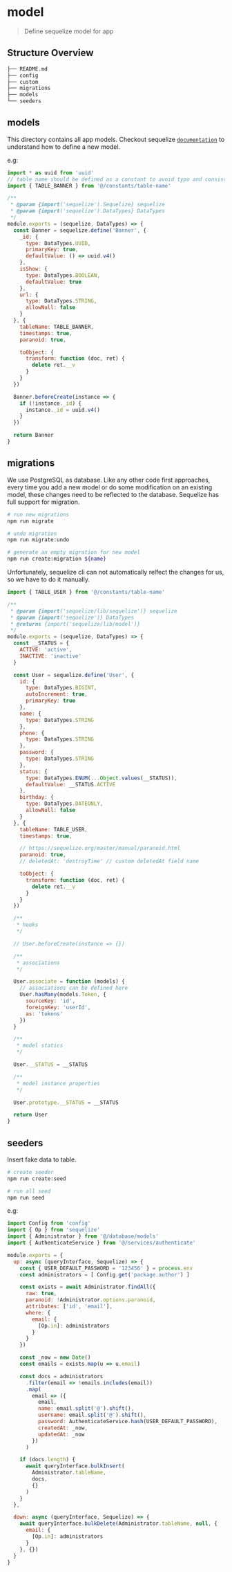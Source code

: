# model

> Define sequelize model for app

## Structure Overview

```bash
├── README.md
├── config
├── custom
├── migrations
├── models
└── seeders
```

## models

This directory contains all app models. Checkout sequelize [`documentation`](https://sequelize.org/master/manual/model-basics.html) to understand how to define a new model.

e.g:

```js
import * as uuid from 'uuid'
// table name should be defined as a constant to avoid typo and consistently used by all places in the app
import { TABLE_BANNER } from '@/constants/table-name'

/**
 * @param {import('sequelize').Sequelize} sequelize
 * @param {import('sequelize').DataTypes} DataTypes
 */
module.exports = (sequelize, DataTypes) => {
  const Banner = sequelize.define('Banner', {
    _id: {
      type: DataTypes.UUID,
      primaryKey: true,
      defaultValue: () => uuid.v4()
    },
    isShow: {
      type: DataTypes.BOOLEAN,
      defaultValue: true
    },
    url: {
      type: DataTypes.STRING,
      allowNull: false
    }
  }, {
    tableName: TABLE_BANNER,
    timestamps: true,
    paranoid: true,

    toObject: {
      transform: function (doc, ret) {
        delete ret.__v
      }
    }
  })

  Banner.beforeCreate(instance => {
    if (!instance._id) {
      instance._id = uuid.v4()
    }
  })

  return Banner
}
```

## migrations

We use PostgreSQL as database. Like any other code first approaches, every time you add a new model or do some modification on an existing model, these changes need to be reflected to the database. Sequelize has full support for migration.

```bash
# run new migrations
npm run migrate

# undo migration
npm run migrate:undo

# generate an empty migration for new model
npm run create:migration ${name}
```

Unfortunately, sequelize cli can not automatically relfect the changes for us, so we have to do it manually.

```js
import { TABLE_USER } from '@/constants/table-name'

/**
 * @param {import('sequelize/lib/sequelize')} sequelize
 * @param {import('sequelize')} DataTypes
 * @returns {import('sequelize/lib/model')}
 */
module.exports = (sequelize, DataTypes) => {
  const __STATUS = {
    ACTIVE: 'active',
    INACTIVE: 'inactive'
  }

  const User = sequelize.define('User', {
    id: {
      type: DataTypes.BIGINT,
      autoIncrement: true,
      primaryKey: true
    },
    name: {
      type: DataTypes.STRING
    },
    phone: {
      type: DataTypes.STRING
    },
    password: {
      type: DataTypes.STRING
    },
    status: {
      type: DataTypes.ENUM(...Object.values(__STATUS)),
      defaultValue: __STATUS.ACTIVE
    },
    birthday: {
      type: DataTypes.DATEONLY,
      allowNull: false
    }
  }, {
    tableName: TABLE_USER,
    timestamps: true,

    // https://sequelize.org/master/manual/paranoid.html
    paranoid: true,
    // deletedAt: 'destroyTime' // custom deletedAt field name

    toObject: {
      transform: function (doc, ret) {
        delete ret.__v
      }
    }
  })

  /**
   * hooks
   */

  // User.beforeCreate(instance => {})

  /**
   * associations
   */

  User.associate = function (models) {
    // associations can be defined here
    User.hasMany(models.Token, {
      sourceKey: 'id',
      foreignKey: 'userId',
      as: 'tokens'
    })
  }

  /**
   * model statics
   */

  User.__STATUS = __STATUS

  /**
   * model instance properties
   */

  User.prototype.__STATUS = __STATUS

  return User
}
```

## seeders

Insert fake data to table.

```bash
# create seeder
npm run create:seed

# run all seed
npm run seed

```

e.g:

```js
import Config from 'config'
import { Op } from 'sequelize'
import { Administrator } from '@/database/models'
import { AuthenticateService } from '@/services/authenticate'

module.exports = {
  up: async (queryInterface, Sequelize) => {
    const { USER_DEFAULT_PASSWORD = '123456' } = process.env
    const administrators = [ Config.get('package.author') ]

    const exists = await Administrator.findAll({
      raw: true,
      paranoid: !Administrator.options.paranoid,
      attributes: ['id', 'email'],
      where: {
        email: {
          [Op.in]: administrators
        }
      }
    })

    const _now = new Date()
    const emails = exists.map(u => u.email)

    const docs = administrators
      .filter(email => !emails.includes(email))
      .map(
        email => ({
          email,
          name: email.split('@').shift(),
          username: email.split('@').shift(),
          password: AuthenticateService.hash(USER_DEFAULT_PASSWORD),
          createdAt: _now,
          updatedAt: _now
        })
      )

    if (docs.length) {
      await queryInterface.bulkInsert(
        Administrator.tableName,
        docs,
        {}
      )
    }
  },

  down: async (queryInterface, Sequelize) => {
    await queryInterface.bulkDelete(Administrator.tableName, null, {
      email: {
        [Op.in]: administrators
      }
    }, {})
  }
}
```
